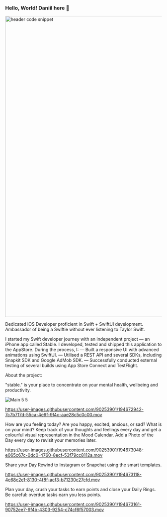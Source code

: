 ### Hello, World! Daniil here 👋
<img width="967" alt="header code snippet" src="https://user-images.githubusercontent.com/90253901/194671328-0c0af353-e936-430a-afec-f9b3e4d37496.png">

Dedicated iOS Developer proficient in Swift + SwiftUI development. Ambassador of being a Swiftie without ever listening to Taylor Swift. 

I started my Swift developer journey with an independent project — an iPhone app called Stable. I developed, tested and shipped this application to the AppStore. During the process, I:
— Built a responsive UI with advanced animations using SwiftUI.
— Utilised a REST API and several SDKs, including Snapkit SDK and Google AdMob SDK.
— Successfully conducted external testing of several builds using App Store Connect and TestFlight.


About the project:

"stable." is your place to concentrate on your mental health, wellbeing and productivity. 

![Main 5 5](https://user-images.githubusercontent.com/90253901/194671760-2a48ef82-c83f-40bb-8b84-e50b090bc412.png)

https://user-images.githubusercontent.com/90253901/194672942-7c7b717d-55ca-4e9f-9f4c-aae28c5c0c00.mov

How are you feeling today? Are you happy, excited, anxious, or sad? What is on your mind? Keep track of your thoughts and feelings every day and get a colourful visual representation in the Mood Calendar. Add a Photo of the Day every day to revisit your memories later.

https://user-images.githubusercontent.com/90253901/194673048-e065c67c-0dc0-4760-8ecf-53f79cc8112a.mov

Share your Day Rewind to Instagram or Snapchat using the smart templates. 

https://user-images.githubusercontent.com/90253901/194673118-4c68c2e1-8130-4f8f-acf3-b71230c27cfd.mov

Plan your day, crush your tasks to earn points and close your Daily Rings. Be careful: overdue tasks earn you less points.

https://user-images.githubusercontent.com/90253901/194673161-90752ee7-9f4b-4303-9254-c74cf6f57003.mov



